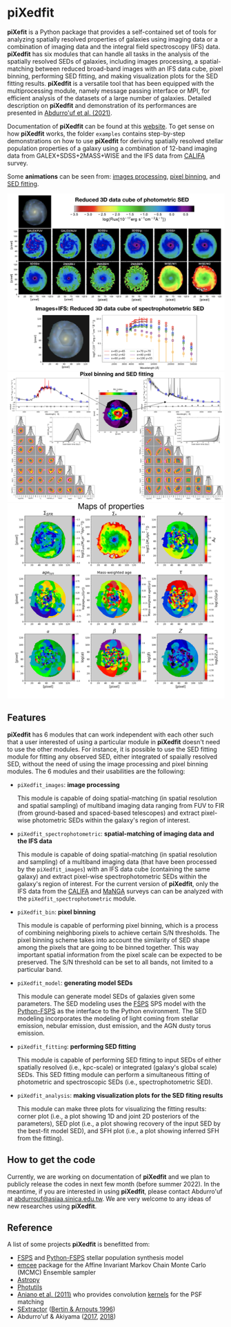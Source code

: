 # piXedfit

**piXefit** is a Python package that provides a self-contained set of tools for analyzing spatially resolved properties of galaxies using 
imaging data or a combination of imaging data and the integral field spectroscopy (IFS) data. **piXedfit** has six modules that can 
handle all tasks in the analysis of the spatially resolved SEDs of galaxies, including images processing, a spatial-matching between reduced 
broad-band images with an IFS data cube, pixel binning, performing SED fitting, and making visualization plots for the SED fitting results. 
**piXedfit** is a versatile tool that has been equipped with the multiprocessing module, namely message passing interface or MPI, for 
efficient analysis of the datasets of a large number of galaxies. Detailed description on **piXedfit** and demonstration of its performances 
are presented in [Abdurro'uf et al. (2021)](https://ui.adsabs.harvard.edu/abs/2021arXiv210109717A/abstract). 

Documentation of **piXedfit** can be found at this [website](https://pixedfit.readthedocs.io/en/latest/index.html). 
To get sense on how **piXedfit** works, the folder `examples` contains step-by-step demonstrations on how to use **piXedfit** for deriving spatially resolved 
stellar population properties of a galaxy using a combination of 12-band imaging data from GALEX+SDSS+2MASS+WISE and the IFS data from [CALIFA](https://califa.caha.es/) survey.

Some **animations** can be seen from: [images processing](https://github.com/aabdurrouf/piXedfit/blob/main/docs/source/demos_img_pros.rst), [pixel binning](https://github.com/aabdurrouf/piXedfit/blob/main/docs/source/demos_pixel_binning.rst), and [SED fitting](https://github.com/aabdurrouf/piXedfit/blob/main/docs/source/demos_sed_fitting.rst).

![image1](3Dcube_specphoto.png)
![image2](demo_fit_ngc309.svg)
![image3](docs/source/plot_maps_props_new.svg)

## Features
**piXedfit** has 6 modules that can work independent with each other such that a user interested of using a particular module in **piXedfit** 
doesn't need to use the other modules. For instance, it is possible to use the SED fitting module for fitting any observed SED, either integrated 
of spaially resolved SED, without the need of using the image processing and pixel binning modules. The 6 modules and their usabilities are the following:

*  `piXedfit_images`: **image processing**
   
   This module is capable of doing spatial-matching (in spatial resolution and spatial sampling) of multiband imaging data ranging from FUV to FIR 
   (from ground-based and spaced-based telescopes) and extract pixel-wise photometric SEDs within the galaxy's region of interest.

*  `piXedfit_spectrophotometric`: **spatial-matching of imaging data and the IFS data**
   
   This module is capable of doing spatial-matching (in spatial resolution and sampling) of a multiband imaging data 
   (that have been processed by the `piXedfit_images`) with an IFS data cube (containing the same galaxy) and extract pixel-wise 
   spectrophotometric SEDs within the galaxy's region of interest. For the current version of **piXedfit**, only the IFS data from 
   the [CALIFA](https://califa.caha.es/) and [MaNGA](https://www.sdss.org/surveys/manga/) surveys can can be analyzed with 
   the `piXedfit_spectrophotometric` module.   

*  `piXedfit_bin`: **pixel binning**
   
   This module is capable of performing pixel binning, which is a process of combining neighboring pixels to achieve certain S/N thresholds.
   The pixel binning scheme takes into account the similarity of SED shape among the pixels that are going to be binned together. This way 
   important spatial information from the pixel scale can be expected to be preserved. The S/N threshold can be set to all bands, not limited to a particular band.   

*  `piXedfit_model`: **generating model SEDs**
   
   This module can generate model SEDs of galaxies given some parameters. The SED modeling uses the [FSPS](https://github.com/cconroy20/fsps) SPS model 
   with the [Python-FSPS](http://dfm.io/python-fsps/current/) as the interface to the Python environment. The SED modeling incorporates the modeling 
   of light coming from stellar emission, nebular emission, dust emission, and the AGN dusty torus emission.      

*  `piXedfit_fitting`: **performing SED fitting**
   
   This module is capable of performing SED fitting to input SEDs of either spatially resolved (i.e., kpc-scale) or integrated (galaxy's global scale) SEDs.
   This SED fitting module can perform a simultaneous fitting of photometric and spectroscopic SEDs (i.e., spectrophotometric SED).

*  `piXedfit_analysis`: **making visualization plots for the SED fiting results**
   
   This module can make three plots for visualizing the fitting results: corner plot (i.e., a plot showing 1D and joint 2D posteriors of the parameters), 
   SED plot (i.e., a plot showing recovery of the input SED by the best-fit model SED), and SFH plot (i.e., a plot showing inferred SFH from the fitting).
   
## How to get the code
Currently, we are working on documentation of **piXedfit** and we plan to publicly release the codes in next few month (before summer 2022). In the meantime, if you are interested in using **piXedfit**, please contact Abdurro'uf at abdurrouf@asiaa.sinica.edu.tw. We are very welcome to any ideas of new researches using **piXedfit**.     
   
## Reference
A list of some projects **piXedfit** is benefitted from:
*  [FSPS](https://github.com/cconroy20/fsps) and [Python-FSPS](http://dfm.io/python-fsps/current/) stellar population synthesis model
*  [emcee](https://emcee.readthedocs.io/en/stable/) package for the Affine Invariant Markov Chain Monte Carlo (MCMC) Ensemble sampler
*  [Astropy](https://www.astropy.org/)
*  [Photutils](https://photutils.readthedocs.io/en/stable/)
*  [Aniano et al. (2011)](https://ui.adsabs.harvard.edu/abs/2011PASP..123.1218A/abstract) who provides convolution [kernels](https://www.astro.princeton.edu/~ganiano/Kernels.html) for the PSF matching
*  [SExtractor](https://www.astromatic.net/software/sextractor) ([Bertin & Arnouts 1996](https://ui.adsabs.harvard.edu/abs/1996A%26AS..117..393B/abstract))
*  Abdurro'uf & Akiyama ([2017](https://ui.adsabs.harvard.edu/abs/2017MNRAS.469.2806A/abstract), [2018](https://ui.adsabs.harvard.edu/abs/2018MNRAS.479.5083A/abstract))




